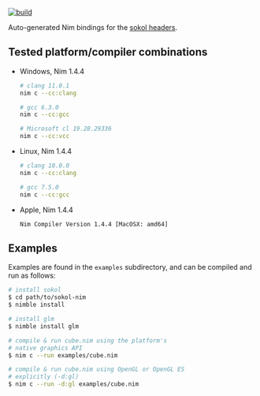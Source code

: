 [![build](https://github.com/floooh/sokol-nim/actions/workflows/main.yml/badge.svg)](https://github.com/floooh/sokol-nim/actions/workflows/main.yml)

Auto-generated Nim bindings for the [sokol headers](https://github.com/floooh/sokol).

## Tested platform/compiler combinations

* Windows, Nim 1.4.4
  ```sh
  # clang 11.0.1
  nim c --cc:clang

  # gcc 6.3.0
  nim c --cc:gcc

  # Microsoft cl 19.28.29336
  nim c --cc:vcc
  ```
* Linux, Nim 1.4.4
  ```sh
  # clang 10.0.0
  nim c --cc:clang

  # gcc 7.5.0
  nim c --cc:gcc
  ```

* Apple, Nim 1.4.4
  ```
  Nim Compiler Version 1.4.4 [MacOSX: amd64]
  ```

## Examples

Examples are found in the `examples` subdirectory, and can be compiled and run as follows:

```sh
# install sokol
$ cd path/to/sokol-nim
$ nimble install

# install glm
$ nimble install glm

# compile & run cube.nim using the platform's
# native graphics API
$ nim c --run examples/cube.nim

# compile & run cube.nim using OpenGL or OpenGL ES
# explicitly (-d:gl)
$ nim c --run -d:gl examples/cube.nim
```
